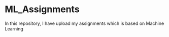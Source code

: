 # ML_Assignments
In this repository, I have upload my assignments which is based on Machine Learning  
